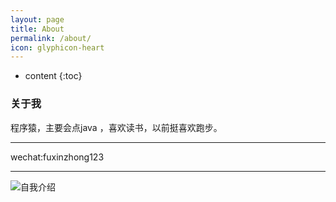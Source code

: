 ```yaml
---
layout: page
title: About
permalink: /about/
icon: glyphicon-heart
---
```



* content
{:toc}


### 关于我
程序猿，主要会点java ，喜欢读书，以前挺喜欢跑步。


---

wechat:fuxinzhong123

---

![自我介绍](http://7xpuj1.com1.z0.glb.clouddn.com/img-71d3e5413cb45f8dd400bef4017f5185%281%29.jpg)


